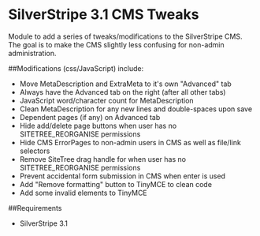 SilverStripe 3.1 CMS Tweaks
===========================
Module to add a series of tweaks/modifications to the SilverStripe CMS.
The goal is to make the CMS slightly less confusing for non-admin administration.

##Modifications (css/JavaScript) include:
* Move MetaDescription and ExtraMeta to it's own "Advanced" tab
* Always have the Advanced tab on the right (after all other tabs)
* JavaScript word/character count for MetaDescription
* Clean MetaDescription for any new lines and double-spaces upon save
* Dependent pages (if any) on Advanced tab
* Hide add/delete page buttons when user has no SITETREE_REORGANISE permissions
* Hide CMS ErrorPages to non-admin users in CMS as well as file/link selectors
* Remove SiteTree drag handle for when user has no SITETREE_REORGANISE permissions
* Prevent accidental form submission in CMS when enter is used
* Add "Remove formatting" button to TinyMCE to clean code
* Add some invalid elements to TinyMCE

##Requirements
* SilverStripe 3.1